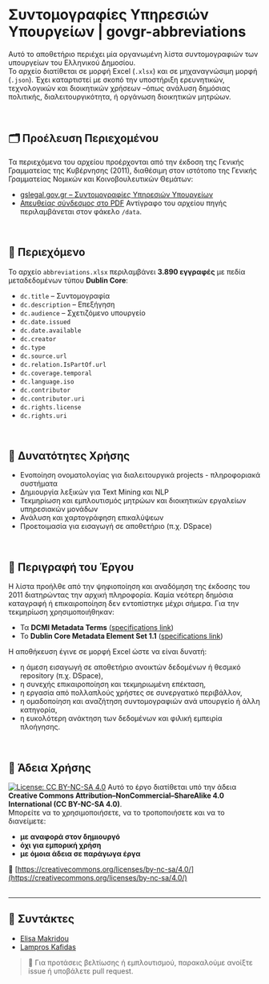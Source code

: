 # Συντομογραφίες Υπηρεσιών Υπουργείων | govgr-abbreviations

Αυτό το αποθετήριο περιέχει μία οργανωμένη λίστα συντομογραφιών των υπουργείων του Ελληνικού Δημοσίου.  
Το αρχείο διατίθεται σε μορφή Excel (`.xlsx`) και σε μηχαναγνώσιμη μορφή (`.json`).
Έχει καταρτιστεί με σκοπό την υποστήριξη ερευνητικών, τεχνολογικών και διοικητικών χρήσεων –όπως ανάλυση δημόσιας πολιτικής, διαλειτουργικότητα, ή οργάνωση διοικητικών μητρώων.


<br>

## 🗂️ Προέλευση Περιεχομένου

Τα περιεχόμενα του αρχείου προέρχονται από την έκδοση της Γενικής Γραμματείας της Κυβέρνησης (2011), διαθέσιμη στον ιστότοπο της Γενικής Γραμματείας Νομικών και Κοινοβουλευτικών Θεμάτων:
- [gslegal.gov.gr – Συντομογραφίες Υπηρεσιών Υπουργείων](https://gslegal.gov.gr/syntomografies-ypiresion-ypourgeion/)
- [Απευθείας σύνδεσμος στο PDF](https://gslegal.gov.gr/wp-content/uploads/2010/02/SYNTOMOGRAFIES-YPOURGEIWN.pdf)
Αντίγραφο του αρχείου πηγής περιλαμβάνεται στον φάκελο `/data`.

<br>


## 📁 Περιεχόμενο

Το αρχείο `abbreviations.xlsx` περιλαμβάνει **3.890 εγγραφές** με πεδία μεταδεδομένων τύπου **Dublin Core**:

- `dc.title` – Συντομογραφία
- `dc.description` – Επεξήγηση
- `dc.audience` – Σχετιζόμενο υπουργείο
- `dc.date.issued`
- `dc.date.available`
- `dc.creator`
- `dc.type`
- `dc.source.url`
- `dc.relation.IsPartOf.url`
- `dc.coverage.temporal`
- `dc.language.iso`
- `dc.contributor`
- `dc.contributor.uri`
- `dc.rights.license`
- `dc.rights.uri`

<br>


## 🎯 Δυνατότητες Χρήσης
- Ενοποίηση ονοματολογίας για διαλειτουργικά projects - πληροφοριακά συστήματα
- Δημιουργία λεξικών για Text Mining και NLP
- Τεκμηρίωση και εμπλουτισμός μητρώων και διοικητικών εργαλείων υπηρεσιακών μονάδων
- Ανάλυση και χαρτογράφηση επικαλύψεων 
- Προετοιμασία για εισαγωγή σε αποθετήριο (π.χ. DSpace)

<br>


## 🧾 Περιγραφή του Έργου
Η λίστα προήλθε από την ψηφιοποίηση και αναδόμηση της έκδοσης του 2011 διατηρώντας την αρχική πληροφορία. Καμία νεότερη δημόσια καταγραφή ή επικαιροποίηση δεν εντοπίστηκε μέχρι σήμερα.
Για την τεκμηρίωση χρησιμοποιήθηκαν:
- Τα **DCMI Metadata Terms** ([specifications link](https://www.dublincore.org/specifications/dublin-core/dcmi-terms/2020-01-20/))
- Το **Dublin Core Metadata Element Set 1.1** ([specifications link](https://www.dublincore.org/specifications/dublin-core/dces/2012-06-14/))

Η αποθήκευση έγινε σε μορφή Excel ώστε να είναι δυνατή:
- η άμεση εισαγωγή σε αποθετήριο ανοικτών δεδομένων ή θεσμικό repository (π.χ. DSpace),
- η συνεχής επικαιροποίηση και τεκμηριωμένη επέκταση,
- η εργασία από πολλαπλούς χρήστες σε συνεργατικό περιβάλλον,
- η ομαδοποίηση και αναζήτηση συντομογραφιών ανά υπουργείο ή άλλη κατηγορία,
- η ευκολότερη ανάκτηση των δεδομένων και φιλική εμπειρία πλοήγησης.

<br>


## 📄 Άδεια Χρήσης
[![License: CC BY-NC-SA 4.0](https://img.shields.io/badge/License-CC--BY--NC--SA%204.0-lightgrey.svg)](https://creativecommons.org/licenses/by-nc-sa/4.0/)
Αυτό το έργο διατίθεται υπό την άδεια **Creative Commons Attribution–NonCommercial–ShareAlike 4.0 International (CC BY-NC-SA 4.0)**.  
Μπορείτε να το χρησιμοποιήσετε, να το τροποποιήσετε και να το διανείμετε:
- **με αναφορά στον δημιουργό**
- **όχι για εμπορική χρήση**
- **με όμοια άδεια σε παράγωγα έργα**

🔗 [https://creativecommons.org/licenses/by-nc-sa/4.0/](https://creativecommons.org/licenses/by-nc-sa/4.0/)
<br>
<br>

---

## 👤 Συντάκτες

- [Elisa Makridou](https://www.linkedin.com/in/elisa-makridou/)
- [Lampros Kafidas](https://www.linkedin.com/in/kafidas/)


> 💬 Για προτάσεις βελτίωσης ή εμπλουτισμού, παρακαλούμε ανοίξτε issue ή υποβάλετε pull request.
